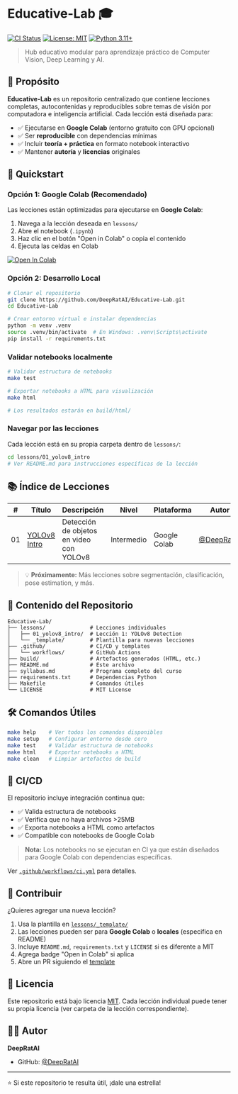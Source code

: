 # Educative-Lab 🎓

[![CI Status](https://github.com/DeepRatAI/Educative-Lab/actions/workflows/ci.yml/badge.svg)](https://github.com/DeepRatAI/Educative-Lab/actions/workflows/ci.yml)
[![License: MIT](https://img.shields.io/badge/License-MIT-yellow.svg)](https://opensource.org/licenses/MIT)
[![Python 3.11+](https://img.shields.io/badge/python-3.11+-blue.svg)](https://www.python.org/downloads/)

> Hub educativo modular para aprendizaje práctico de Computer Vision, Deep Learning y AI.

## 🎯 Propósito

**Educative-Lab** es un repositorio centralizado que contiene lecciones completas, autocontenidas y reproducibles sobre temas de visión por computadora e inteligencia artificial. Cada lección está diseñada para:

- ✅ Ejecutarse en **Google Colab** (entorno gratuito con GPU opcional)
- ✅ Ser **reproducible** con dependencias mínimas
- ✅ Incluir **teoría + práctica** en formato notebook interactivo
- ✅ Mantener **autoría** y **licencias** originales

## 🚀 Quickstart

### Opción 1: Google Colab (Recomendado)

Las lecciones están optimizadas para ejecutarse en **Google Colab**:

1. Navega a la lección deseada en `lessons/`
2. Abre el notebook (`.ipynb`)
3. Haz clic en el botón "Open in Colab" o copia el contenido
4. Ejecuta las celdas en Colab

[![Open In Colab](https://colab.research.google.com/assets/colab-badge.svg)](https://colab.research.google.com/github/DeepRatAI/Educative-Lab/blob/main/lessons/01_yolov8_intro/Yolov8_Detector.ipynb)

### Opción 2: Desarrollo Local

```bash
# Clonar el repositorio
git clone https://github.com/DeepRatAI/Educative-Lab.git
cd Educative-Lab

# Crear entorno virtual e instalar dependencias
python -m venv .venv
source .venv/bin/activate  # En Windows: .venv\Scripts\activate
pip install -r requirements.txt
```

### Validar notebooks localmente

```bash
# Validar estructura de notebooks
make test

# Exportar notebooks a HTML para visualización
make html

# Los resultados estarán en build/html/
```

### Navegar por las lecciones

Cada lección está en su propia carpeta dentro de `lessons/`:

```bash
cd lessons/01_yolov8_intro
# Ver README.md para instrucciones específicas de la lección
```

## 📚 Índice de Lecciones

| #   | Título                                   | Descripción                              | Nivel      | Plataforma   | Autor                                      |
| --- | ---------------------------------------- | ---------------------------------------- | ---------- | ------------ | ------------------------------------------ |
| 01  | [YOLOv8 Intro](lessons/01_yolov8_intro/) | Detección de objetos en video con YOLOv8 | Intermedio | Google Colab | [@DeepRatAI](https://github.com/DeepRatAI) |

> 💡 **Próximamente:** Más lecciones sobre segmentación, clasificación, pose estimation, y más.

## 📖 Contenido del Repositorio

```
Educative-Lab/
├── lessons/              # Lecciones individuales
│   ├── 01_yolov8_intro/  # Lección 1: YOLOv8 Detection
│   └── _template/        # Plantilla para nuevas lecciones
├── .github/              # CI/CD y templates
│   └── workflows/        # GitHub Actions
├── build/                # Artefactos generados (HTML, etc.)
├── README.md             # Este archivo
├── syllabus.md           # Programa completo del curso
├── requirements.txt      # Dependencias Python
├── Makefile              # Comandos útiles
└── LICENSE               # MIT License
```

## 🛠️ Comandos Útiles

```bash
make help    # Ver todos los comandos disponibles
make setup   # Configurar entorno desde cero
make test    # Validar estructura de notebooks
make html    # Exportar notebooks a HTML
make clean   # Limpiar artefactos de build
```

## 🧪 CI/CD

El repositorio incluye integración continua que:

- ✅ Valida estructura de notebooks
- ✅ Verifica que no haya archivos >25MB
- ✅ Exporta notebooks a HTML como artefactos
- ✅ Compatible con notebooks de Google Colab

> **Nota:** Los notebooks no se ejecutan en CI ya que están diseñados para Google Colab con dependencias específicas.

Ver [`.github/workflows/ci.yml`](.github/workflows/ci.yml) para detalles.

## 📝 Contribuir

¿Quieres agregar una nueva lección?

1. Usa la plantilla en [`lessons/_template/`](lessons/_template/)
2. Las lecciones pueden ser para **Google Colab** o **locales** (especifica en README)
3. Incluye `README.md`, `requirements.txt` y `LICENSE` si es diferente a MIT
4. Agrega badge "Open in Colab" si aplica
5. Abre un PR siguiendo el [template](.github/PULL_REQUEST_TEMPLATE.md)

## 📄 Licencia

Este repositorio está bajo licencia [MIT](LICENSE). Cada lección individual puede tener su propia licencia (ver carpeta de la lección correspondiente).

## 👨‍💻 Autor

**DeepRatAI**

- GitHub: [@DeepRatAI](https://github.com/DeepRatAI)

---

⭐ Si este repositorio te resulta útil, ¡dale una estrella!
